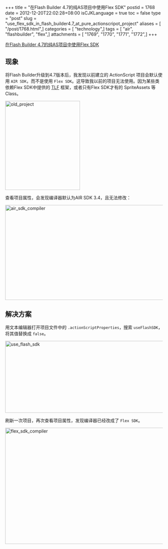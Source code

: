 +++
title = "在Flash Builder 4.7的纯AS项目中使用Flex SDK"
postid = 1768
date = 2012-12-20T22:02:28+08:00
isCJKLanguage = true
toc = false
type = "post"
slug = "use_flex_sdk_in_flash_builder4.7_at_pure_actionscripot_project"
aliases = [ "/post/1768.html",]
categories = [ "technology",]
tags = [ "air", "flashbuilder", "flex",]
attachments = [ "1769", "1770", "1771", "1772",]
+++


[在Flash Builder 4.7的纯AS项目中使用Flex SDK](https://blog.zengrong.net/post/1768.html)

## 现象

将Flash Builder升级到4.7版本后，我发现以前建立的 ActionScript 项目会默认使用 `AIR SDK`，而不是使用 `Flex SDK`。这导致我以前的项目无法使用。因为某些类依赖Flex SDK中提供的 [TLF](https://blog.zengrong.net/tag/tlf/) 框架，或者只有Flex SDK才有的 SpriteAssets 等Class。

<img src="/uploads/2012/12/old_project.png" alt="old_project" width="239" height="285" class="aligncenter size-full wp-image-1771" />

查看项目属性，会发现编译器默认为AIR SDK 3.4，且无法修改：

<img src="/uploads/2012/12/air_sdk_compiler.png" alt="air_sdk_compiler" width="521" height="304" class="aligncenter size-full wp-image-1769" />

## 解决方案

用文本编辑器打开项目文件中的 `.actionScriptProperties`，搜索 `useFlashSDK`，将其值替换成 `false`。

<img src="/uploads/2012/12/use_flash_sdk.png" alt="use_flash_sdk" width="781" height="230" class="aligncenter size-full wp-image-1772" />

刷新一次项目，再次查看项目属性，发现编译器已经改成了 `Flex SDK`。

<img src="/uploads/2012/12/flex_sdk_compiler.png" alt="flex_sdk_compiler" width="530" height="372" class="aligncenter size-full wp-image-1770" />

